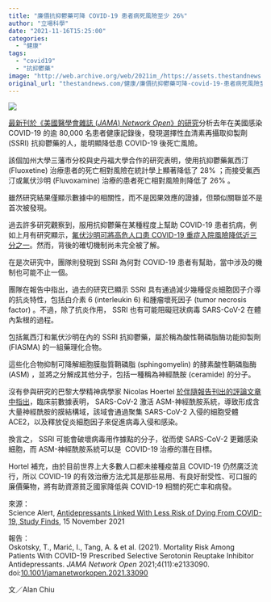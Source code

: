 ```yaml
---
title: "廉價抗抑鬱藥可降 COVID-19 患者病死風險至少 26%"
author: "立場科學"
date: "2021-11-16T15:25:00"
categories:
  - "健康"
tags:
  - "covid19"
  - "抗抑鬱藥"
image: "http://web.archive.org/web/2021im_/https://assets.thestandnews.com/media/photos/drug_lGqIbfS.png"
original_url: "thestandnews.com/健康/廉價抗抑鬱藥可降-covid-19-患者病死風險至少-26"
---
```

![](http://web.archive.org/web/2021im_/https://assets.thestandnews.com/media/photos/drug_lGqIbfS.png)

[最新刊於《美國醫學會雜誌 (_JAMA_) _Network Open_》的研究](http://web.archive.org/web/20211117124339/https://jamanetwork.com/journals/jamanetworkopen/fullarticle/2786136)分析去年在美國感染 COVID-19 的逾 80,000 名患者健康記錄後，發現選擇性血清素再攝取抑製劑 (SSRI) 抗抑鬱藥的人，能明顯降低患 COVID-19 後死亡風險。

該個加州大學三藩市分校與史丹福大學合作的研究表明，使用抗抑鬱藥氟西汀 (Fluoxetine) 治療患者的死亡相對風險在統計學上顯著降低了 28% ；而接受氟西汀或氟伏沙明 (Fluvoxamine) 治療的患者死亡相對風險則降低了 26% 。

雖然研究結果僅顯示數據中的相關性，而不是因果效應的證據，但類似關聯並不是首次被發現。

過去許多研究觀察到，服用抗抑鬱藥在某種程度上幫助 COVID-19 患者抗病，例如上月有研究顯示，[氟伏沙明可將高危人口患 COVID-19 重症入院風險降低近三分之一](../../%E5%81%A5%E5%BA%B7/%E5%BB%89%E5%83%B9%E6%8A%97%E6%8A%91%E9%AC%B1%E8%97%A5%E6%B8%9B%E9%AB%98%E5%8D%B1-covid-19-%E6%82%A3%E8%80%85%E5%85%A5%E9%99%A2%E9%A2%A8%E9%9A%AA-32-10-%E5%A4%A9%E7%99%82%E7%A8%8B%E5%8F%AA%E9%9C%80%E7%B4%84-31-%E5%85%83)。然而，背後的確切機制尚未完全被了解。

在是次研究中，團隊則發現到 SSRI 為何對 COVID-19 患者有幫助，當中涉及的機制也可能不止一個。

團隊在報告中指出，過去的研究已顯示 SSRI 具有通過減少幾種促炎細胞因子介導的抗炎特性，包括白介素 6 (interleukin 6) 和腫瘤壞死因子 (tumor necrosis factor) 。不過，除了抗炎作用， SSRI 也有可能阻礙冠狀病毒 SARS-CoV-2 在體內紮根的過程。

包括氟西汀和氟伏沙明在內的 SSRI 抗抑鬱藥，屬於稱為酸性鞘磷脂酶功能抑製劑 (FIASMA) 的一組藥理化合物。

這些化合物抑制可降解細胞膜脂質鞘磷脂 (sphingomyelin) 的酵素酸性鞘磷脂酶 (ASM) ，並將之分解成其他分子，包括一種稱為神經酰胺 (ceramide) 的分子。

沒有參與研究的巴黎大學精神病學家 Nicolas Hoertel [於伴隨報告刊出的評論文章中指出](http://web.archive.org/web/20211117124339/https://jamanetwork.com/journals/jamanetworkopen/fullarticle/2786140)，臨床前數據表明， SARS-CoV-2 激活 ASM-神經酰胺系統，導致形成含大量神經酰胺的膜結構域，該域會通過聚集 SARS-CoV-2 入侵的細胞受體 ACE2，以及釋放促炎細胞因子來促進病毒入侵和感染。

換言之， SSRI 可能會破壞病毒用作據點的分子，從而使 SARS-CoV-2 更難感染細胞，而 ASM-神經酰胺系統可以是  COVID-19 治療的潛在目標。

Hortel 補充，由於目前世界上大多數人口都未接種疫苗且 COVID-19 仍然廣泛流行，所以 COVID-19 的有效治療方法尤其是那些易用、有良好耐受性、可口服的廉價藥物，將有助資源貧乏國家降低與 COVID-19 相關的死亡率和病發。

來源：  
Science Alert, [Antidepressants Linked With Less Risk of Dying From COVID-19, Study Finds](http://web.archive.org/web/20211117124339/https://www.sciencealert.com/antidepressants-are-linked-with-less-risk-of-dying-from-covid-19-study-finds), 15 November 2021

報告：  
Oskotsky, T., Marić, I., Tang, A. & et al. (2021). Mortality Risk Among Patients With COVID-19 Prescribed Selective Serotonin Reuptake Inhibitor Antidepressants. _JAMA Network Open_ 2021;4(11):e2133090. doi:[10.1001/jamanetworkopen.2021.33090](http://web.archive.org/web/20211117124339/https://jamanetwork.com/journals/jamanetworkopen/fullarticle/2786136)

文／Alan Chiu